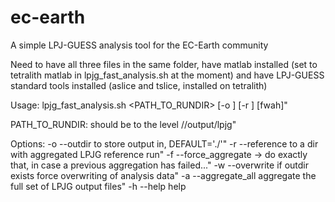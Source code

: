 # ec-earth

A simple LPJ-GUESS analysis tool for the EC-Earth community

Need to have all three files in the same folder, have matlab installed (set to tetralith matlab in lpjg_fast_analysis.sh at the moment) and have LPJ-GUESS standard tools installed (aslice and tslice, installed on tetralith)

Usage: lpjg_fast_analysis.sh <PATH_TO_RUNDIR> [-o <OUTPATH>] [-r <REFPATH>] [fwah]"

PATH_TO_RUNDIR: should be to the level <rundir>/<exp-name>/output/lpjg"

Options:
-o --outdir          <PATH> to store output in, DEFAULT='./'"
-r --reference       <PATH> to a dir with aggregated LPJG reference run"
-f --force_aggregate -> do exactly that, in case a previous aggregation has failed..."
-w --overwrite       if outdir exists force overwriting of analysis data"
-a --aggregate_all   aggregate the full set of LPJG output files"
-h --help            help
